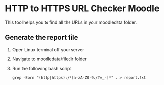 # HTTP to HTTPS URL Checker Moodle

This tool helps you to find all the URLs in your moodledata folder.

## Generate the report file

1. Open Linux terminal off your server
2. Navigate to moodledata/filedir folder
3. Run the following bash script

   `grep -Eorn "(http|https)://[a-zA-Z0-9./?=_-]*" . > report.txt`
